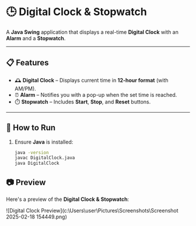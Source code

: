 # 🕒 Digital Clock & Stopwatch

A **Java Swing** application that displays a real-time **Digital Clock** with an **Alarm** and a **Stopwatch**.

---

## 📋 Features
- 🕰️ **Digital Clock** – Displays current time in **12-hour format** (with AM/PM).  
- ⏰ **Alarm** – Notifies you with a pop-up when the set time is reached.  
- ⏱️ **Stopwatch** – Includes **Start**, **Stop**, and **Reset** buttons.

---

## 🚀 How to Run
1. Ensure **Java** is installed:
   ```bash
   java -version
   javac DigitalClock.java
   java DigitalClock


## 📷 Preview
Here's a preview of the **Digital Clock & Stopwatch**:

![Digital Clock Preview](c:\Users\user\Pictures\Screenshots\Screenshot 2025-02-18 154449.png)
